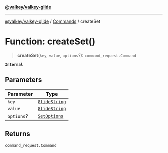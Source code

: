 [**@valkey/valkey-glide**](../../README.md)

***

[@valkey/valkey-glide](../../modules.md) / [Commands](../README.md) / createSet

# Function: createSet()

> **createSet**(`key`, `value`, `options`?): `command_request.Command`

**`Internal`**

## Parameters

| Parameter | Type |
| ------ | ------ |
| `key` | [`GlideString`](../../BaseClient/type-aliases/GlideString.md) |
| `value` | [`GlideString`](../../BaseClient/type-aliases/GlideString.md) |
| `options`? | [`SetOptions`](../type-aliases/SetOptions.md) |

## Returns

`command_request.Command`
